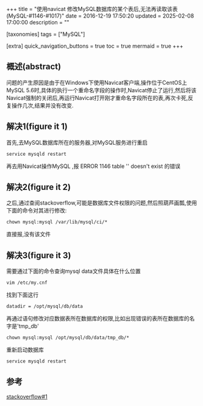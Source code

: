+++
title = "使用navicat 修改MySQL数据库的某个表后,无法再读取该表(MySQL-#1146-#1017)"
date = 2016-12-19 17:50:20
updated = 2025-02-08 17:00:00
description = ""

[taxonomies]
tags = ["MySQL"]

[extra]
quick_navigation_buttons = true
toc = true
mermaid = true
+++
## 概述(abstract)
问题的产生原因是由于在Windows下使用Navicat客户端,操作位于CentOS上MySQL 5.6时,具体的执行一个重命名字段的操作时,Navicat停止了运行,然后将该Navicat强制的关闭后,再运行Navicat打开刚才重命名字段所在的表,再次卡死,反复操作几次,结果并没有改变.

## 解决1(figure it 1)
首先,去MySQL数据库所在的服务器,对MySQL服务进行重启
```
service mysqld restart
```
再去用Navicat操作MySQL ,报 ERROR 1146 table '' doesn't exist 的错误

## 解决2(figure it 2)
之后,通过查阅stackoverflow,可能是数据库文件权限的问题,然后照葫芦画瓢,使用下面的命令对其进行修改:
```
chown mysql:mysql /var/lib/mysql/ci/*
```
直接报,没有该文件

## 解决3(figure it 3)
需要通过下面的命令查询mysql data文件具体在什么位置
```
vim /etc/my.cnf
```
找到下面这行
```
datadir = /opt/mysql/db/data
```
再通过语句修改对应数据表所在数据库的权限,比如出现错误的表所在数据库的名字是'tmp_db'
```
chown mysql:mysql /opt/mysql/db/data/tmp_db/*
```
重新启动数据库
```
service mysqld restart
```

## 参考

[stackoverflow#1](http://stackoverflow.com/questions/6443428/cant-find-file-ci-users-frm-errno-13)



 
